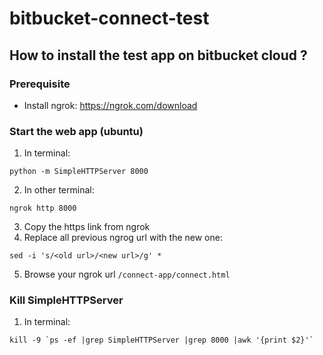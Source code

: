 # bitbucket-connect-test

## How to install the test app on bitbucket cloud ?

### Prerequisite

* Install ngrok: https://ngrok.com/download

### Start the web app (ubuntu)

1. In terminal:

```
python -m SimpleHTTPServer 8000
```

2. In other terminal:

```
ngrok http 8000
```

3. Copy the https link from ngrok
4. Replace all previous ngrog url with the new one:

```
sed -i 's/<old url>/<new url>/g' *
```

5. Browse your ngrok url `/connect-app/connect.html`

### Kill SimpleHTTPServer

1. In terminal:

```
kill -9 `ps -ef |grep SimpleHTTPServer |grep 8000 |awk '{print $2}'`
```
